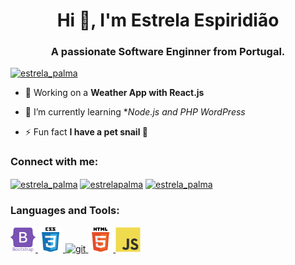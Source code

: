 <h1 align="center">Hi 👋, I'm Estrela Espiridião</h1>
<h3 align="center">A passionate Software Enginner from Portugal.</h3>

<p align="left"> <a href="https://twitter.com/estrela_palma" target="blank"><img src="https://img.shields.io/twitter/follow/estrela_palma?logo=twitter&style=for-the-badge" alt="estrela_palma" /></a> </p>

- 🔭 Working on a **Weather App with React.js**

- 🌱 I’m currently learning **Node.js and PHP WordPress*

- ⚡ Fun fact **I have a pet snail 🐌**

<h3 align="left">Connect with me:</h3>
<p align="left">
<a href="https://twitter.com/estrela_palma" target="blank"><img align="center" src="https://raw.githubusercontent.com/rahuldkjain/github-profile-readme-generator/master/src/images/icons/Social/twitter.svg" alt="estrela_palma" height="30" width="40" /></a>
<a href="https://linkedin.com/in/estrelapalma" target="blank"><img align="center" src="https://raw.githubusercontent.com/rahuldkjain/github-profile-readme-generator/master/src/images/icons/Social/linked-in-alt.svg" alt="estrelapalma" height="30" width="40" /></a>
<a href="https://instagram.com/estrela_palma" target="blank"><img align="center" src="https://raw.githubusercontent.com/rahuldkjain/github-profile-readme-generator/master/src/images/icons/Social/instagram.svg" alt="estrela_palma" height="30" width="40" /></a>
</p>

<h3 align="left">Languages and Tools:</h3>
<p align="left"> <a href="https://getbootstrap.com" target="_blank" rel="noreferrer"> <img src="https://raw.githubusercontent.com/devicons/devicon/master/icons/bootstrap/bootstrap-plain-wordmark.svg" alt="bootstrap" width="40" height="40"/> </a> <a href="https://www.w3schools.com/css/" target="_blank" rel="noreferrer"> <img src="https://raw.githubusercontent.com/devicons/devicon/master/icons/css3/css3-original-wordmark.svg" alt="css3" width="40" height="40"/> </a> <a href="https://git-scm.com/" target="_blank" rel="noreferrer"> <img src="https://www.vectorlogo.zone/logos/git-scm/git-scm-icon.svg" alt="git" width="40" height="40"/> </a> <a href="https://www.w3.org/html/" target="_blank" rel="noreferrer"> <img src="https://raw.githubusercontent.com/devicons/devicon/master/icons/html5/html5-original-wordmark.svg" alt="html5" width="40" height="40"/> </a> <a href="https://developer.mozilla.org/en-US/docs/Web/JavaScript" target="_blank" rel="noreferrer"> <img src="https://raw.githubusercontent.com/devicons/devicon/master/icons/javascript/javascript-original.svg" alt="javascript" width="40" height="40"/> </a> </p>

<!--[![Estrela's GitHub stats](https://github-readme-stats.vercel.app/api?username=estrelae)](https://github.com/anuraghazra/github-readme-stats)-->
